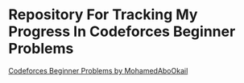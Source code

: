 # Repository For Tracking My Progress In Codeforces Beginner Problems

[Codeforces Beginner Problems by MohamedAboOkail](https://codeforces.com/blog/entry/82143)
